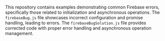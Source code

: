 This repository contains examples demonstrating common Firebase errors, specifically those related to initialization and asynchronous operations. The `firebaseBug.js` file showcases incorrect configuration and promise handling, leading to errors.  The `firebaseBugSolution.js` file provides corrected code with proper error handling and asynchronous operation management.